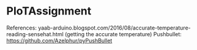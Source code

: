 # PIoTAssignment
References:
yaab-arduino.blogspot.com/2016/08/accurate-temperature-reading-sensehat.html (getting the accurate temperature)
Pushbullet: https://github.com/Azelphur/pyPushBullet
